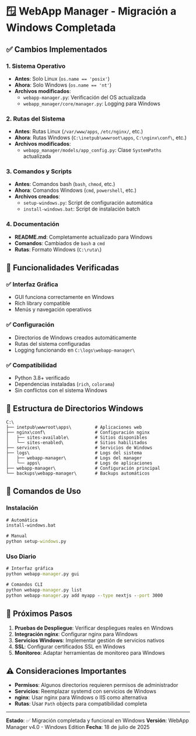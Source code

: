 # 🪟 WebApp Manager - Migración a Windows Completada

## ✅ Cambios Implementados

### 1. Sistema Operativo
- **Antes**: Solo Linux (`os.name == 'posix'`)
- **Ahora**: Solo Windows (`os.name == 'nt'`)
- **Archivos modificados**:
  - `webapp-manager.py`: Verificación del OS actualizada
  - `webapp_manager/core/manager.py`: Logging para Windows

### 2. Rutas del Sistema
- **Antes**: Rutas Linux (`/var/www/apps`, `/etc/nginx/`, etc.)
- **Ahora**: Rutas Windows (`C:\inetpub\wwwroot\apps`, `C:\nginx\conf\`, etc.)
- **Archivos modificados**:
  - `webapp_manager/models/app_config.py`: Clase `SystemPaths` actualizada

### 3. Comandos y Scripts
- **Antes**: Comandos bash (`bash`, `chmod`, etc.)
- **Ahora**: Comandos Windows (`cmd`, `powershell`, etc.)
- **Archivos creados**:
  - `setup-windows.py`: Script de configuración automática
  - `install-windows.bat`: Script de instalación batch

### 4. Documentación
- **README.md**: Completamente actualizado para Windows
- **Comandos**: Cambiados de `bash` a `cmd`
- **Rutas**: Formato Windows (`C:\ruta\`)

## 🎯 Funcionalidades Verificadas

### ✅ Interfaz Gráfica
- GUI funciona correctamente en Windows
- Rich library compatible
- Menús y navegación operativos

### ✅ Configuración
- Directorios de Windows creados automáticamente
- Rutas del sistema configuradas
- Logging funcionando en `C:\logs\webapp-manager\`

### ✅ Compatibilidad
- Python 3.8+ verificado
- Dependencias instaladas (`rich`, `colorama`)
- Sin conflictos con el sistema Windows

## 📁 Estructura de Directorios Windows

```
C:\
├── inetpub\wwwroot\apps\         # Aplicaciones web
├── nginx\conf\                   # Configuración nginx
│   ├── sites-available\          # Sitios disponibles
│   └── sites-enabled\            # Sitios habilitados
├── services\                     # Servicios de Windows
├── logs\                         # Logs del sistema
│   ├── webapp-manager\           # Logs del manager
│   └── apps\                     # Logs de aplicaciones
├── webapp-manager\               # Configuración principal
└── backups\webapp-manager\       # Backups automáticos
```

## 🚀 Comandos de Uso

### Instalación
```cmd
# Automática
install-windows.bat

# Manual
python setup-windows.py
```

### Uso Diario
```cmd
# Interfaz gráfica
python webapp-manager.py gui

# Comandos CLI
python webapp-manager.py list
python webapp-manager.py add myapp --type nextjs --port 3000
```

## 🔧 Próximos Pasos

1. **Pruebas de Despliegue**: Verificar despliegues reales en Windows
2. **Integración nginx**: Configurar nginx para Windows
3. **Servicios Windows**: Implementar gestión de servicios nativos
4. **SSL**: Configurar certificados SSL en Windows
5. **Monitoreo**: Adaptar herramientas de monitoreo para Windows

## ⚠️ Consideraciones Importantes

- **Permisos**: Algunos directorios requieren permisos de administrador
- **Servicios**: Reemplazar systemd con servicios de Windows
- **nginx**: Usar nginx para Windows o IIS como alternativa
- **Rutas**: Usar `Path` objects para compatibilidad completa

---

**Estado**: ✅ Migración completada y funcional en Windows
**Versión**: WebApp Manager v4.0 - Windows Edition
**Fecha**: 18 de julio de 2025
